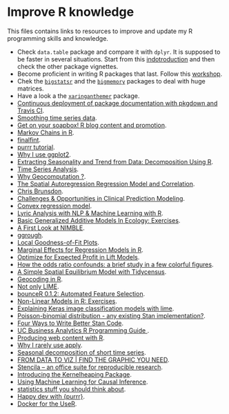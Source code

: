# Improve R knowledge

This files contains links to resources to improve and update my R programming skills and knowledge.

- Check `data.table` package and compare it with `dplyr`. It is supposed to be faster in several situations. Start from this [indotroduction](https://cran.r-project.org/web/packages/data.table/vignettes/datatable-intro.html) and then check the other package vignettes.
- Become proficient in writing R packages that last. Follow this [workshop](https://github.com/ColinFay/erum2018).
- Chek the [`bigstatsr`](https://github.com/privefl/bigstatsr) and the [`bigmemory`](https://cran.r-project.org/web/packages/bigmemory/index.html) packages to deal with huge matrices.
- Have a look a the [`xaringanthemer`](https://pkg.garrickadenbuie.com/xaringanthemer/) package. 
- [Continuous deployment of package documentation with pkgdown and Travis CI](https://www.r-bloggers.com/continuous-deployment-of-package-documentation-with-pkgdown-and-travis-ci/).
- [Smoothing time series data](https://www.displayr.com/smoothing-time-series-data/?utm_medium=Feed&utm_source=Syndication).
- [Get on your soapbox! R blog content and promotion](https://masalmon.eu/2018/07/16/soapbox/).
- [Markov Chains in R](https://www.londonr.org/wp-content/uploads/sites/2/2018/05/londonr.pdf).
- [finalfint](https://github.com/ewenharrison/finalfit).
- [purrr tutorial](https://jennybc.github.io/purrr-tutorial/index.html).
- [Why I use ggplot2](http://varianceexplained.org/r/why-I-use-ggplot2/).
- [Extracting Seasonality and Trend from Data: Decomposition Using R](https://anomaly.io/seasonal-trend-decomposition-in-r/).
- [Time Series Analysis](http://r-statistics.co/Time-Series-Analysis-With-R.html).
- [Why Geocomputation ?](https://rpubs.com/chrisbrunsdon/kclgeocomp).
- [The Spatial Autoregression Regression Model and Correlation](https://rpubs.com/chrisbrunsdon/114718).
- [Chris Brunsdon](https://rpubs.com/chrisbrunsdon/UQOutline).
- [Challenges & Opportunities in Clinical Prediction Modeling](http://hbiostat.org/talks/memtab18.pdf).
- [Convex regression model](https://freakonometrics.hypotheses.org/53384).
- [Lyric Analysis with NLP & Machine Learning with R](https://www.datacamp.com/community/tutorials/R-nlp-machine-learning).
- [Basic Generalized Additive Models In Ecology: Exercises](https://www.r-exercises.com/2018/07/05/basic-generalised-additive-model-in-ecology-exercise/).
- [A First Look at NIMBLE](https://rviews.rstudio.com/2018/07/05/a-first-look-at-nimble/).
- [ggrough](https://xvrdm.github.io/ggrough/).
- [Local Goodness-of-Fit Plots](http://smarterpoland.pl/index.php/2018/07/local-goodness-of-fit-plots-wangkardu-explanations-a-new-dalex-companion/).
- [Marginal Effects for Regression Models in R](https://strengejacke.wordpress.com/2018/07/03/marginal-effects-for-regression-models-in-r-rstats-dataviz/).
- [Optimize for Expected Profit in Lift Models](https://samcarlos.netlify.com/2018/07/10/optimize-for-expected-profit-in-lift-models/).
- [How the odds ratio confounds: a brief study in a few colorful figures](https://www.rdatagen.net/post/log-odds/).
- [A Simple Spatial Equilibrium Model with Tidycensus](https://ignaciomsarmiento.github.io/2018/07/10/A-Simple-Spatial-Equilibrium-Model-with-Tidycensus.html).
- [Geocoding in R](https://cengel.github.io/rspatial/5_Geocoding.nb.html).
- [Not only LIME](http://smarterpoland.pl/index.php/2018/06/not-only-lime/).
- [bounceR 0.1.2: Automated Feature Selection](https://www.statworx.com/de/blog/data-science/bouncer-0-1-2-automated-feature-selection/).
- [Non-Linear Models in R: Exercises](https://www.r-exercises.com/2018/06/21/non-linear-model-in-r-exercise/).
- [Explaining Keras image classification models with lime](https://shirinsplayground.netlify.com/2018/06/keras_fruits_lime/).
- [Poisson-binomial distribution - any existing Stan implementation?](http://discourse.mc-stan.org/t/poisson-binomial-distribution-any-existing-stan-implementation/4220).
- [Four Ways to Write Better Stan Code](https://www.displayr.com/how-to-write-efficient-stan-code/?utm_medium=Feed&utm_source=Syndication).
- [UC Business Analytics R Programming Guide ](http://uc-r.github.io/).
- [Producing web content with R](https://colinfay.me/web-dev-r/).
- [Why I rarely use apply](https://privefl.github.io/blog/why-i-rarely-use-apply/).
- [Seasonal decomposition of short time series](https://robjhyndman.com/hyndsight/tslm-decomposition/).
- [FROM DATA TO VIZ | FIND THE GRAPHIC YOU NEED](https://www.r-graph-gallery.com/from-data-to-viz-find-the-graphic-you-need/).
- [Stencila – an office suite for reproducible research](https://r-posts.com/stencila-an-office-suite-for-reproducible-research/).
- [Introducing the Kernelheaping Package](https://www.inwt-statistics.com/read-blog/introducing-the-kernelheaping-package-512.html).
- [Using Machine Learning for Causal Inference](https://www.statworx.com/de/blog/using-machine-learning-for-causal-inference/).
- [statistics stuff you should think about](https://rpubs.com/bbolker/stats_intro).
- [Happy dev with {purrr}](https://colinfay.me/happy-dev-purrr/).
- [Docker for the UseR](https://github.com/noamross/nyhackr-docker-talk).
